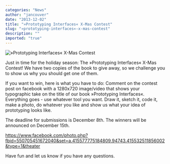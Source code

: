 ```yaml
---
categories: "News"
author: "jancouver"
date: "2013-12-02"
title: "»Prototyping Interfaces« X-Mas Contest"
slug: "»prototyping-interfaces«-x-mas-contest"
description: ""
imported: "true"
---
```



![»Prototyping Interfaces« X-Mas Contest](Gewinnspiel_Items2-01.jpg) 

Just in time for the holiday season: The »Prototyping Interfaces« X-Mas Contest! We have two copies of the book to give away, so we challenge you to show us why you should get one of them. 

If you want to win, here is what you have to do: Comment on the contest post on facebook with a 1280x720 image/video that shows your typographic take on the title of our book »Prototyping Interfaces«. Everything goes - use whatever tool you want. Draw it, sketch it, code it, make a photo, do whatever you like and show us what your idea of prototyping looks like. 

The deadline for submissions is December 8th. The winners will be announced on December 15th. 

https://www.facebook.com/photo.php?fbid=550705451672040&set=a.415577775184809.94743.415532511856002&type=1&theater

Have fun and let us know if you have any questions.
